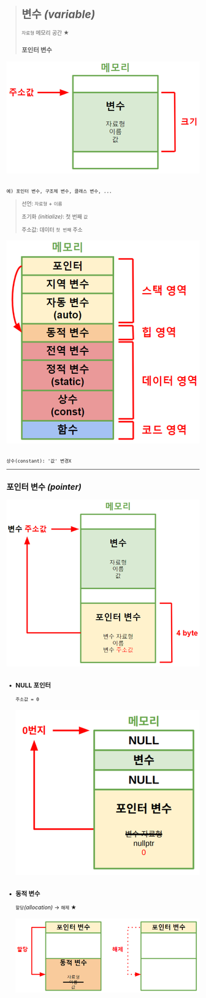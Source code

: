 ># 변수 *(variable)*
>`자료형` 메모리 공간 ★
> 
>### 포인터 변수
###### <img src = 'img/변수.png'>
```
예) 포인터 변수, 구조체 변수, 클래스 변수, ...
```
>선언: `자료형` + `이름`
> 
>초기화 *(initialize)*: 첫 번째 `값`
> 
>주소값: 데이터 `첫 번째` 주소
###### <img src = 'img/memory.png'>
```
상수(constant): '값' 변경X
```
---

## 포인터 변수 *(pointer)*
###### <img src = 'img/포인터 변수.png'>
+ ### NULL 포인터
  `주소값 = 0`
  ###### <img src = 'img/NULL 포인터.png'>
  
+ ### 동적 변수
  `할당`*(allocation)* → `해제` ★
  ###### <img src = 'img/동적 변수.png'>
